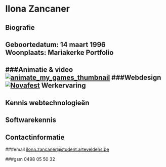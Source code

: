 Ilona Zancaner 
==============
Biografie
---------
**Geboortedatum:** 14 maart 1996  
**Woonplaats:** Mariakerke
Portfolio
---------
###Animatie & video
[![animate_my_games_thumbnail](http://puu.sh/kpTo9/85df52d9b8.jpg)](https://vimeo.com/129289270 "Animate my games")
###Webdesign
[![Novafest](http://puu.sh/kpTE8/bed5e39d62.png)](http://www.arteveldehogeschool.be/campusGDM/studenten_201415/ilonzanc/webdesign2/imaginaryfest/site/index.html)
Werkervaring
------------
Kennis webtechnologieën
-----------------------
Softwarekennis
--------------
Contactinformatie
-----------------
###email
<ilona.zancaner@student.arteveldehs.be>

###gsm
0498 05 50 32